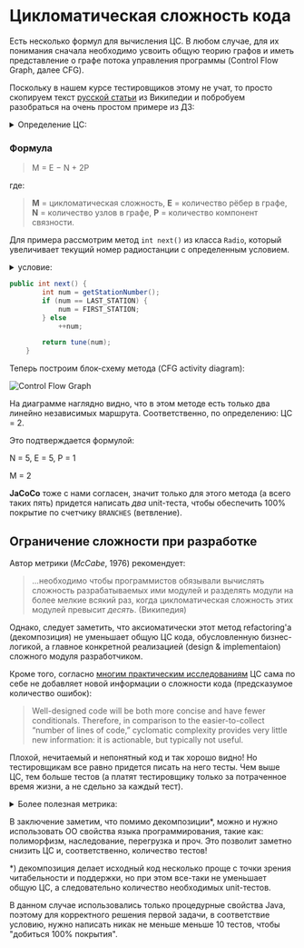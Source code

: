 # Цикломатическая сложность кода

Есть несколько формул для вычисления ЦС. В любом случае, для их понимания сначала необходимо усвоить общую теорию графов и иметь представление о графе потока управления программы (Control Flow Graph, далее CFG).

Поскольку в нашем курсе тестировщиков этому не учат, то просто скопируем текст [русской статьи](https://ru.wikipedia.org/wiki/%D0%A6%D0%B8%D0%BA%D0%BB%D0%BE%D0%BC%D0%B0%D1%82%D0%B8%D1%87%D0%B5%D1%81%D0%BA%D0%B0%D1%8F_%D1%81%D0%BB%D0%BE%D0%B6%D0%BD%D0%BE%D1%81%D1%82%D1%8C) из Википедии и побробуем разобраться на очень простом примере из ДЗ:

<details>
  <summary>Определение ЦС:</summary>

Цикломатическая сложность части программного кода — количество линейно независимых маршрутов через программный код. Например, если исходный код не содержит никаких точек ветвления или циклов, то сложность равна единице, поскольку есть только единственный маршрут через код. Если код имеет единственный оператор IF, содержащий простое условие, то существует два пути через код: один если условие оператора IF имеет значение TRUE и один — если FALSE.

Математически цикломатическая сложность структурированной программы определяется с помощью ориентированного графа, узлами которого являются блоки программы, соединенные рёбрами, если управление может переходить с одного блока на другой. Тогда сложность определяется как:[3]:
</details>

### Формула

> M = E − N + 2P

где:

> **M** = цикломатическая сложность,
**E** = количество рёбер в графе,
**N** = количество узлов в графе,
**P** = количество компонент связности.

Для примера рассмотрим метод `int next()` из класса `Radio`, который увеличивает текущий номер радиостанции с определенным условием.

<details>
    <summary>условие:</summary>

> Если текущая радиостанция - 9 и клиент нажал на кнопку next (следующая) на пульте, то текущей должна стать 0-ая.

</details>

```java
public int next() {
        int num = getStationNumber();
        if (num == LAST_STATION) {
            num = FIRST_STATION;
        } else
            ++num;

        return tune(num);
    }
```

Теперь построим блок-схему метода (CFG activity diagram):

![Control Flow Graph](https://app.code2flow.com/Odmx0A.svg)

На диаграмме наглядно видно, что в этом методе есть только два линейно независимых маршрута. Соответственно, по определению: ЦС = 2.

Это подтверждается формулой:

N = 5, E = 5, P = 1

M = 2

**JaCoCo** тоже с нами согласен, значит только для этого метода (а всего таких пять) придется написать _два_ unit-теста, чтобы обеспечить 100% покрытие по счетчику `BRANCHES` (ветвление).

## Ограничение сложности при разработке

Автор метрики (_McCabe_, 1976) рекомендует:
> ...необходимо чтобы программистов обязывали вычислять сложность разрабатываемых ими модулей и разделять модули на более мелкие всякий раз, когда цикломатическая сложность этих модулей превысит _десять_. (Википедия)

Однако, следует заметить, что аксиоматически этот метод refactoring'а (декомпозиция) не уменьшает общую ЦС кода, обусловленную бизнес-логикой, а главное конкретной реализацией (design &  implementaion) сложного модуля разработчиком.

Кроме того, согласно [многим практическим исследованиям](https://www.sciencedirect.com/topics/computer-science/cyclomatic-complexity) ЦС сама по себе не добавляет новой информации о сложности кода (предсказумое количество ошибок):

> Well-designed code will be both more concise and have fewer conditionals. Therefore, in comparison to the easier-to-collect “number of lines of code,” cyclomatic complexity provides very little new information: it is actionable, but typically not useful.

Плохой, нечитаемый и непонятный код и так хорошо видно! Но тестировщикам все равно придется писать на него тесты. Чем выше ЦС, тем больше тестов (а платят тестировщику только за потраченное время жизни, а не сдельно за каждый тест).

<details>
    <summary>Более полезная метрика:</summary>

Некоторые разработчики для оценки сложности предпочитают соотносить суммарную ЦС с количеством строк всего кода проекта. Чем меньше это отношение, тем лучше.

Назовем эту метрику `СС100` и выразим ее процентах от общего количества строк кода, который потребовался для решения этой задачи (не считая кода тестов): 

СС100 = 17 (СС) / 34 (LoC) = 54%

Видно, что с точки зрения тестировщика код достаточно сложный. Для решения первой задачи, где требуется 100% покрытие по Ветвлению, пришлось написать 10 тестов на 34 строки кода.

Это целых 117 строк кода (да, более простого, без логики, но все же). То есть для написания тестов потребовалось в три раза больше кода с комментариями*, чем собственно project codebase!

*) для тех, кто будет пользоваться тестами после нас

</details>

В заключение заметим, что помимо декомпозиции*,  можно и нужно использовать ОО свойства языка программирования, такие как: полиморфизм, наследование, перегрузка и проч. Это позволит заметно снизить ЦС и, соответственно, количество тестов!

*) декомпозиция делает исходный код несколько проще с точки зрения читабельности и поддержки, но при этом все-таки не уменьшает общую ЦС, а следовательно количество необходимых unit-тестов.

В данном случае использовались только процедурные свойства Java, поэтому для корректного решения первой задачи, в соответствие условию, нужно написать никак не меньше меньше 10 тестов, чтобы "добиться 100% покрытия".
